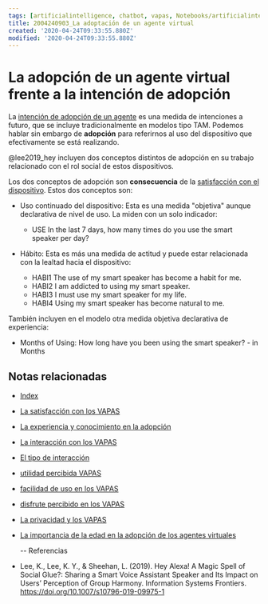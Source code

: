 ```yaml
---
tags: [artificialintelligence, chatbot, vapas, Notebooks/artificialintelligence, virtualagents, adoption]
title: 2004240903_La adoptación de un agente virtual
created: '2020-04-24T09:33:55.880Z'
modified: '2020-04-24T09:33:55.880Z'
---
```


# La adopción de un agente virtual frente a la intención de adopción

La [intención de adopción de un agente](2004060832_intencion_adopcion_agente_virtual.md) es una medida de intenciones a futuro, que se incluye tradicionalmente en modelos tipo TAM. Podemos hablar sin embargo de **adopción** para referirnos al uso del dispositivo que efectivamente se está realizando.

@lee2019_hey incluyen dos conceptos distintos de adopción en su trabajo relacionado con el rol social de estos dispositivos. 

Los dos conceptos de adopción son **consecuencia** de la [satisfacción con el dispositivo](2004240815_satisfaccion_vapas.md). Estos dos conceptos son:

- Uso continuado del dispositivo: Esta es una medida "objetiva" aunque declarativa de nivel de uso. La miden con un solo indicador: 
  - USE In the last 7 days, how many times do you use the smart speaker per day? 

- Hábito: Esta es más una medida de actitud y puede estar relacionada con la lealtad hacia el dispositivo:
  - HABI1 The use of my smart speaker has become a habit for me.
  - HABI2 I am addicted to using my smart speaker.
  - HABI3 I must use my smart speaker for my life. 
  - HABI4 Using my smart speaker has become natural to me.

También incluyen en el modelo otra medida objetiva declarativa de experiencia:

- Months of Using: How long have you been using the smart speaker? - in Months

## Notas relacionadas

- [Index](_2003101705_index.md)
- [La satisfacción con los VAPAS](2004240815_satisfaccion_vapas.md)
- [La experiencia y conocimiento en la adopción](2004150915_aceptacion_VAPA_experiencia_conocimiento.md)
- [La interacción con los VAPAS](2004210737_lainteraccionconlosvapas.md)
- [El tipo de interacción](2004240955_tipos_interaccion_vapas.md)
- [utilidad percibida VAPAS](2004060840_utilidad_percibidad_agentesvirtuales.md) 
- [facilidad de uso en los VAPAS](2004060853_facilidad_uso_agentes_virtuales.md)
- [disfrute percibido en los VAPAS](2004060858_disfrute_percibido_agentes_virtuales.md)
- [La privacidad y los VAPAS](2004170957_laprivacidadylosVAPAS.md)
- [La importancia de la edad en la adopción de los agentes virtuales](2004140714_aceptacionVAPASsegunedad.md)

  --
Referencias

- Lee, K., Lee, K. Y., & Sheehan, L. (2019). Hey Alexa! A Magic Spell of Social Glue?: Sharing a Smart Voice Assistant Speaker and Its Impact on Users’ Perception of Group Harmony. Information Systems Frontiers. https://doi.org/10.1007/s10796-019-09975-1